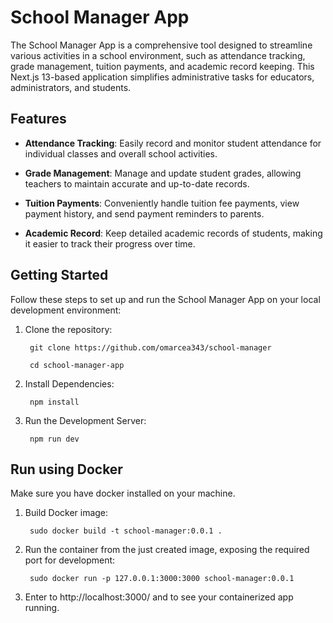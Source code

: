 # School Manager App

The School Manager App is a comprehensive tool designed to streamline various activities in a school environment, such as attendance tracking, grade management, tuition payments, and academic record keeping. This Next.js 13-based application simplifies administrative tasks for educators, administrators, and students.

## Features

- **Attendance Tracking**: Easily record and monitor student attendance for individual classes and overall school activities.

- **Grade Management**: Manage and update student grades, allowing teachers to maintain accurate and up-to-date records.

- **Tuition Payments**: Conveniently handle tuition fee payments, view payment history, and send payment reminders to parents.

- **Academic Record**: Keep detailed academic records of students, making it easier to track their progress over time.

## Getting Started

Follow these steps to set up and run the School Manager App on your local development environment:

1. Clone the repository:

        git clone https://github.com/omarcea343/school-manager

        cd school-manager-app
      
2. Install Dependencies:

        npm install
   
3. Run the Development Server:

        npm run dev

## Run using Docker

Make sure you have docker installed on your machine.

1. Build Docker image:

        sudo docker build -t school-manager:0.0.1 .

      
2. Run the container from the just created image, exposing the required port for development:

        sudo docker run -p 127.0.0.1:3000:3000 school-manager:0.0.1


3. Enter to http://localhost:3000/ and to see your containerized app running.
